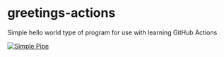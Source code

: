 # greetings-actions
Simple hello world type of program for use with learning GitHub Actions

[![Simple Pipe](https://github.com/mipotter-fnba/greetings-actions/actions/workflows/simple-pipe.yml/badge.svg)](https://github.com/mipotter-fnba/greetings-actions/actions/workflows/simple-pipe.yml)

